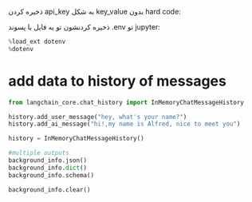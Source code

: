 ذخیره کردن api_key به شکل key_value بدون hard code:

ذخیره کردنشون تو یه فایل با پسوند .env
تو jupyter:
```python
%load_ext dotenv
%dotenv
```

# add data to history of messages
```python
from langchain_core.chat_history import InMemoryChatMessageHistory

history.add_user_message("hey, what's your name?")
history.add_ai_message("hi!,my name is Alfred, nice to meet you")

history = InMemoryChatMessageHistory()

#multiple outputs
background_info.json()
background_info.dict()
background_info.schema()

background_info.clear()
```

